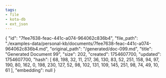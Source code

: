 ```yaml
---
tags:
- file
- kota-db
- ext_json
---
```

{
  "id": "7fee7638-feac-441c-a074-964062c836b4",
  "file_path": "./examples-data/personal-kb/documents/7fee7638-feac-441c-a074-964062c836b4.md",
  "original_path": "/generated/doc-099.md",
  "title": "Generated Document 99",
  "size": 202,
  "created": 1754607700,
  "updated": 1754607700,
  "hash": [
    68,
    198,
    32,
    11,
    217,
    36,
    130,
    83,
    52,
    251,
    158,
    94,
    97,
    190,
    80,
    162,
    0,
    198,
    230,
    127,
    52,
    98,
    102,
    131,
    109,
    145,
    251,
    98,
    74,
    49,
    10,
    61
  ],
  "embedding": null
}